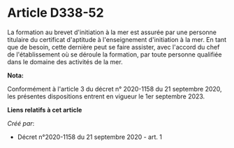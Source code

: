 # Article D338-52

La formation au brevet d'initiation à la mer est assurée par une personne titulaire du certificat d'aptitude à l'enseignement
d'initiation à la mer. En tant que de besoin, cette dernière peut se faire assister, avec l'accord du chef de l'établissement
où se déroule la formation, par toute personne qualifiée dans le domaine des activités de la mer.

**Nota:**

Conformément à l'article 3 du décret n° 2020-1158 du 21 septembre 2020, les présentes dispositions entrent en vigueur le 1er
septembre 2023.

**Liens relatifs à cet article**

_Créé par_:

  - Décret n°2020-1158 du 21 septembre 2020 - art. 1
